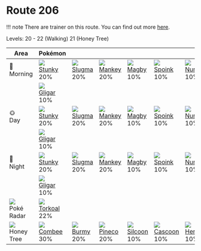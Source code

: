 # Route 206

!!! note
    There are trainer on this route. You can find out more [here](../../trainer_changes/route_206/).

Levels: 20 - 22 (Walking) 21 (Honey Tree)

Area                           | Pokémon                        | &nbsp;                        | &nbsp;                        | &nbsp;                         | &nbsp;                         | &nbsp;                           | 
---                            | ---                            | ---                           | ---                           | ---                            | ---                            | ---                              | 
🌅<br>Morning                   | ![][434]<br> [Stunky]<br> 20%  | ![][218]<br> [Slugma]<br> 20% | ![][056]<br> [Mankey]<br> 20% | ![][240]<br> [Magby]<br> 10%   | ![][325]<br> [Spoink]<br> 10%  | ![][322]<br> [Numel]<br> 10%     | 
&nbsp;                         | ![][207]<br> [Gligar]<br> 10%  | &nbsp;                        | &nbsp;                        | &nbsp;                         | &nbsp;                         | &nbsp;                           | 
🌞<br>Day                       | ![][434]<br> [Stunky]<br> 20%  | ![][218]<br> [Slugma]<br> 20% | ![][056]<br> [Mankey]<br> 20% | ![][240]<br> [Magby]<br> 10%   | ![][325]<br> [Spoink]<br> 10%  | ![][322]<br> [Numel]<br> 10%     | 
&nbsp;                         | ![][207]<br> [Gligar]<br> 10%  | &nbsp;                        | &nbsp;                        | &nbsp;                         | &nbsp;                         | &nbsp;                           | 
🌙<br>Night                     | ![][434]<br> [Stunky]<br> 20%  | ![][218]<br> [Slugma]<br> 20% | ![][056]<br> [Mankey]<br> 20% | ![][240]<br> [Magby]<br> 10%   | ![][325]<br> [Spoink]<br> 10%  | ![][322]<br> [Numel]<br> 10%     | 
&nbsp;                         | ![][207]<br> [Gligar]<br> 10%  | &nbsp;                        | &nbsp;                        | &nbsp;                         | &nbsp;                         | &nbsp;                           | 
![][poke-radar]<br> Poké Radar | ![][324]<br> [Torkoal]<br> 22% | &nbsp;                        | &nbsp;                        | &nbsp;                         | &nbsp;                         | &nbsp;                           | 
![][honey]<br> Honey Tree      | ![][415]<br> [Combee]<br> 30%  | ![][412]<br> [Burmy]<br> 20%  | ![][204]<br> [Pineco]<br> 20% | ![][266]<br> [Silcoon]<br> 10% | ![][268]<br> [Cascoon]<br> 10% | ![][214]<br> [Heracross]<br> 10% | 

[Mankey]: ../../pokemon_changes/056/
[Pineco]: ../../pokemon_changes/204/
[Gligar]: ../../pokemon_changes/207/
[Heracross]: ../../pokemon_changes/214/
[Slugma]: ../../pokemon_changes/218/
[Magby]: ../../pokemon_changes/240/
[Silcoon]: ../../pokemon_changes/266/
[Cascoon]: ../../pokemon_changes/268/
[Numel]: ../../pokemon_changes/322/
[Torkoal]: ../../pokemon_changes/324/
[Spoink]: ../../pokemon_changes/325/
[Burmy]: ../../pokemon_changes/412/
[Combee]: ../../pokemon_changes/415/
[Stunky]: ../../pokemon_changes/434/
[honey]: ../img/items/honey.png
[poke-radar]: ../img/items/poke-radar.png
[056]: ../img/pokemon/056.png
[204]: ../img/pokemon/204.png
[207]: ../img/pokemon/207.png
[214]: ../img/pokemon/214.png
[218]: ../img/pokemon/218.png
[240]: ../img/pokemon/240.png
[266]: ../img/pokemon/266.png
[268]: ../img/pokemon/268.png
[322]: ../img/pokemon/322.png
[324]: ../img/pokemon/324.png
[325]: ../img/pokemon/325.png
[412]: ../img/pokemon/412.png
[415]: ../img/pokemon/415.png
[434]: ../img/pokemon/434.png
